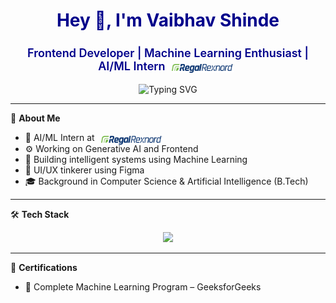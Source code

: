 <!-- GitHub Profile README: Vaibhav Shinde -->

<h1 align="center" style="color:#00008B;">Hey 👋, I'm Vaibhav Shinde</h1>

<h3 align="center" style="font-size: 18px; font-weight: 600; color: #00008B;">
  Frontend Developer | Machine Learning Enthusiast | AI/ML Intern  <img src="/RRX_Logo_Regal_Rexnord_TM_RGB.png" height="14" style="vertical-align: middle; position: relative; top: 2px; margin: 0 6px; border-radius: 4px;" />
</h3>


<p align="center">
  <img src="https://readme-typing-svg.herokuapp.com?font=Fira+Code&weight=500&pause=1000&color=228B22&center=true&vCenter=true&width=435&lines=AI+%2F+ML+Intern+%40+RegalRexnord;Frontend+Developer;+Machine+Learning+Enthusiast" alt="Typing SVG" />
</p>

---

🌟 **About Me**

- 🤖 AI/ML Intern at <img src="/RRX_Logo_Regal_Rexnord_TM_RGB.png" height="14" style="vertical-align: middle; position: relative; top: 2px; margin: 0 6px; border-radius: 4px;" />
- ⚙️ Working on Generative AI and Frontend
- 🧠 Building intelligent systems using Machine Learning
- 🎨 UI/UX tinkerer using Figma
- 🎓 Background in Computer Science & Artificial Intelligence (B.Tech)

---

🛠️ **Tech Stack**

<p align="center">
  <a href="https://skillicons.dev">
    <img src="https://skillicons.dev/icons?i=java,cpp,js,py,react,vite,tailwind,css,html,spring,nodejs,postman,git,github,fastapi,figma,mongodb,mysql,sklearn" />
  </a>
</p>

---

📜 **Certifications**

- 🧠 Complete Machine Learning Program – GeeksforGeeks
